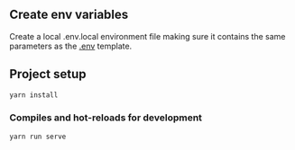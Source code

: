 ## Create env variables
Create a local .env.local environment file making sure it contains the same parameters as the [.env](.env) template.

## Project setup
```bash
yarn install
```

### Compiles and hot-reloads for development
```bash
yarn run serve
```
